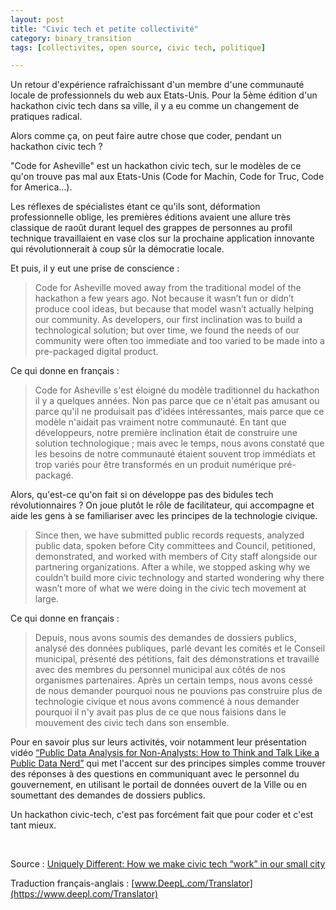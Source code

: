 ```yaml
---
layout: post
title: "Civic tech et petite collectivité"
category: binary_transition
tags: [collectivites, open source, civic tech, politique]

---
```


Un retour d'expérience rafraîchissant d'un membre d'une communauté locale de professionnels du web aux Etats-Unis. Pour la 5ème édition d'un hackathon civic tech dans sa ville, il y a eu comme un changement de pratiques radical.

Alors comme ça, on peut faire autre chose que coder, pendant un hackathon civic tech ?


<!--more-->

"Code for Asheville" est un hackathon civic tech, sur le modèles de ce qu'on trouve pas mal aux Etats-Unis (Code for Machin, Code for Truc, Code for America...).

Les réflexes de spécialistes étant ce qu'ils sont, déformation professionnelle oblige, les premières éditions avaient une allure très classique de raoût durant lequel des grappes de personnes au profil technique travaillaient en vase clos sur la prochaine application innovante qui révolutionnerait à coup sûr la démocratie locale.

Et puis, il y eut une prise de conscience :

> Code for Asheville moved away from the traditional model of the hackathon a few years ago. Not because it wasn’t fun or didn’t produce cool ideas, but because that model wasn’t actually helping our community. As developers, our first inclination was to build a technological solution; but over time, we found the needs of our community were often too immediate and too varied to be made into a pre-packaged digital product.

Ce qui donne en français :

> Code for Asheville s'est éloigné du modèle traditionnel du hackathon il y a quelques années. Non pas parce que ce n'était pas amusant ou parce qu'il ne produisait pas d'idées intéressantes, mais parce que ce modèle n'aidait pas vraiment notre communauté. En tant que développeurs, notre première inclination était de construire une solution technologique ; mais avec le temps, nous avons constaté que les besoins de notre communauté étaient souvent trop immédiats et trop variés pour être transformés en un produit numérique pré-packagé.

Alors, qu'est-ce qu'on fait si on développe pas des bidules tech révolutionnaires ? On joue plutôt le rôle de facilitateur, qui accompagne et aide les gens à se familiariser avec les principes de la technologie civique.

> Since then, we have submitted public records requests, analyzed public data, spoken before City committees and Council, petitioned, demonstrated, and worked with members of City staff alongside our partnering organizations. After a while, we stopped asking why we couldn’t build more civic technology and started wondering why there wasn’t more of what we were doing in the civic tech movement at large.

Ce qui donne en français  :

> Depuis, nous avons soumis des demandes de dossiers publics, analysé des données publiques, parlé devant les comités et le Conseil municipal, présenté des pétitions, fait des démonstrations et travaillé avec des membres du personnel municipal aux côtés de nos organismes partenaires. Après un certain temps, nous avons cessé de nous demander pourquoi nous ne pouvions pas construire plus de technologie civique et nous avons commencé à nous demander pourquoi il n'y avait pas plus de ce que nous faisions dans le mouvement des civic tech dans son ensemble.

Pour en savoir plus sur leurs activités, voir notamment leur présentation vidéo [“Public Data Analysis for Non-Analysts: How to Think and Talk Like a Public Data Nerd”](https://www.youtube.com/watch?v=Kj6eUORUf-M) qui met l'accent sur des principes simples comme trouver des réponses à des questions en communiquant avec le personnel du gouvernement, en utilisant le portail de données ouvert de la Ville ou en soumettant des demandes de dossiers publics.

Un hackathon civic-tech, c'est pas forcément fait que pour coder et c'est tant mieux.

<br>

Source : [Uniquely Different: How we make civic tech “work” in our small city](https://medium.com/code-for-america/uniquely-different-how-we-make-civic-tech-work-in-our-small-city-e49aac7759c7?mc_cid=9e4f8f2817&mc_eid=ab73712db7)


Traduction français-anglais : [www.DeepL.com/Translator](https://www.deepl.com/Translator)